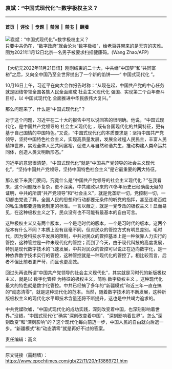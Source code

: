 ### 袁斌：“中国式现代化”=数字极权主义？

---

#### [首页](../../../..?n13869721) &nbsp;|&nbsp; [评论](../../../../../epoch-comment?n13869721) &nbsp;|&nbsp; [专题](../../../../../epoch-special?n13869721) &nbsp;|&nbsp; [禁闻](../../../../../epoch-news?n13869721) &nbsp;|&nbsp; [禁书](../../../../../books?n13869721) &nbsp;|&nbsp; [翻墙](https://github.com/gfw-breaker/nogfw/blob/master/README.md?n13869721)


<div><img alt="袁斌：“中国式现代化”=数字极权主义？" class="attachment-djy_600_400 size-djy_600_400 wp-post-image" src="https://i.epochtimes.com/assets/uploads/2022/08/id13802601-000_8YK9UX-.jpeg"/>
<div class="caption">
 只要中共仍在，“数字政府”就会沦为“数字极权”，给老百姓带来的是无穷的灾难。图为2021年1月12日北京一名男子被要求扫描健康码。(Wang Zhao/AFP)
</div></div><hr/><div class="post_content" id="artbody" itemprop="articleBody">
 <!-- article content begin -->
 <p>
  【大纪元2022年11月21日讯】刚刚结束的二十大，中共继“中国梦”和“共同富裕”之后，又向全中国乃至全世界抛出了一个新的馅饼——“
  <ok href="https://www.epochtimes.com/gb/tag/%E4%B8%AD%E5%9B%BD%E5%BC%8F%E7%8E%B0%E4%BB%A3%E5%8C%96.html">
   中国式现代化
  </ok>
  ”。
 </p>
 <p>
  10月16日上午，习近平在向大会作报告时称：“从现在起，中国共产党的中心任务就是团结带领全国各族人民全面建成
  <ok href="https://www.epochtimes.com/gb/tag/%E7%A4%BE%E4%BC%9A%E4%B8%BB%E4%B9%89%E7%8E%B0%E4%BB%A3%E5%8C%96.html">
   社会主义现代化
  </ok>
  强国、实现第二个百年奋斗目标，以
  <ok href="https://www.epochtimes.com/gb/tag/%E4%B8%AD%E5%9B%BD%E5%BC%8F%E7%8E%B0%E4%BB%A3%E5%8C%96.html">
   中国式现代化
  </ok>
  全面推进中华民族伟大复兴。”
 </p>
 <p>
  那么问题来了，什么是“中国式现代化”？
 </p>
 <p>
  对于这个问题，习近平在二十大的报告中可以说回答的很明确。他说，“中国式现代化，是中国共产党领导的
  <ok href="https://www.epochtimes.com/gb/tag/%E7%A4%BE%E4%BC%9A%E4%B8%BB%E4%B9%89%E7%8E%B0%E4%BB%A3%E5%8C%96.html">
   社会主义现代化
  </ok>
  ，既有各国现代化的共同特征，更有基于自己国情的中国特色。”又说，“中国式现代化的本质要求是：坚持中国共产党领导，坚持中国特色社会主义，实现高质量发展，发展全过程人民民主，丰富人民精神世界，实现全体人民共同富裕，促进人与自然和谐共生，推动构建人类命运共同体，创造人类文明新形态。”
 </p>
 <p>
  习近平的意思很清楚，“中国式现代化”就是“中国共产党领导的社会主义现代化”，“坚持中国共产党领导，坚持中国特色社会主义”是它最重要的两大特征。
 </p>
 <p>
  那么接下来我们要问，究竟什么是“中国共产党领导的社会主义现代化？”在我看来，这个问题既不复杂，更不深奥，中共建政以来的70多年历史已经确凿无疑的证明，中共的所谓“共产党领导”和“社会主义”，就是党垄断一切，党控制一切，一切都由党说了算，全国人民的思想和行动都要无条件的听党的指挥，甚至连老百姓的私生活都要遵循党制定的标准。一言以蔽之，就是一党专政的极权主义！显而易见，在这种极权主义之下，民众没有也不可能有最基本的自由可言。
 </p>
 <p>
  这种极权主义又有两个版本，一个是毛时代的版本，一个是习时代的版本。这两个版本有什么不同？本质上没有丝毫不同，但对民众的管控方式有明显差别。毛时代，因为受科技水平发展的限制，中共对民众的管控基本上是一种依靠人力实行的管控，这种管控是一种未现代化的管控；而到了今天，由于现代科技的高度发展，特别是现代数字技术的飞速发展，中共对民众的管控可以说正在迈向数字化，是一种依靠数字技术实行的管控，这种管控就是一种现代化的管控了。相比较而言，后者不但比前者更严苛，而且也更高效。
 </p>
 <p>
  回过头再说所谓“中国共产党领导的社会主义现代化”，其实就是习时代的新版极权主义，就是以
  <ok href="https://www.epochtimes.com/gb/tag/%E6%95%B0%E5%AD%97%E5%8C%96%E7%AE%A1%E6%8E%A7.html">
   数字化管控
  </ok>
  为特征的极权主义，简称
  <ok href="https://www.epochtimes.com/gb/tag/%E6%95%B0%E5%AD%97%E6%9E%81%E6%9D%83%E4%B8%BB%E4%B9%89.html">
   数字极权主义
  </ok>
  。这种现代化最大的特色就是数字化管控。中共已经搞了多年的“新疆模式”和近三年一直在搞的“动态清零”，就是这种现代化的范本。当然，随着数字技术的不断发展，这种新版极权主义的现代化水平即技术含量还将不断提升，这也是中共竭力追求的。
 </p>
 <p>
  中共党媒吹嘘，“中国式现代化的成功实践，深刻改变着中国，也深刻影响着世界。”没错，“中国式现代化”确实“深刻改变着中国”、“深刻影响着世界”。怎么“深刻改变”和“深刻影响”的？这个现代化每向前迈一步，中国人民的自由就向后退一步。“新疆模式”和“动态清零”就是再好不过的答案。
 </p>
 <p>
  责任编辑：高义
 </p>
 <!-- article content end -->
 <div id="below_article_ad">
 </div>
</div>


---

原文链接（需翻墙）：https://www.epochtimes.com/gb/22/11/20/n13869721.htm
